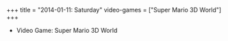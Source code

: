 +++
title = "2014-01-11: Saturday"
video-games = ["Super Mario 3D World"]
+++


* Video Game: Super Mario 3D World